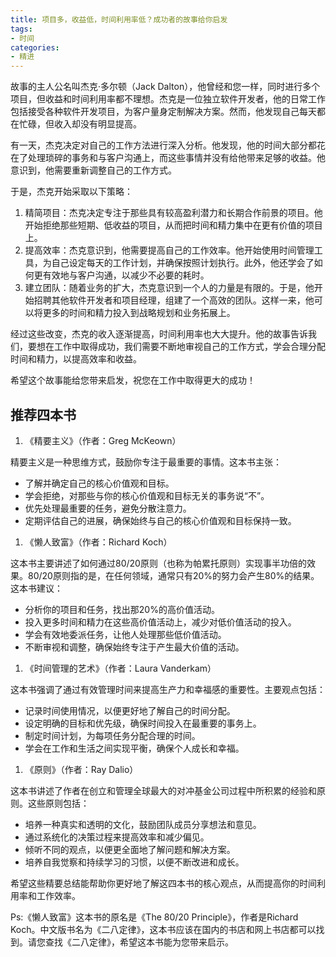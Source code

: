 ```yaml
---
title: 项目多，收益低，时间利用率低？成功者的故事给你启发
tags:
- 时间
categories:
- 精进
---
```



故事的主人公名叫杰克·多尔顿（Jack Dalton），他曾经和您一样，同时进行多个项目，但收益和时间利用率都不理想。杰克是一位独立软件开发者，他的日常工作包括接受各种软件开发项目，为客户量身定制解决方案。然而，他发现自己每天都在忙碌，但收入却没有明显提高。

有一天，杰克决定对自己的工作方法进行深入分析。他发现，他的时间大部分都花在了处理琐碎的事务和与客户沟通上，而这些事情并没有给他带来足够的收益。他意识到，他需要重新调整自己的工作方式。

于是，杰克开始采取以下策略：

1. 精简项目：杰克决定专注于那些具有较高盈利潜力和长期合作前景的项目。他开始拒绝那些短期、低收益的项目，从而把时间和精力集中在更有价值的项目上。
2. 提高效率：杰克意识到，他需要提高自己的工作效率。他开始使用时间管理工具，为自己设定每天的工作计划，并确保按照计划执行。此外，他还学会了如何更有效地与客户沟通，以减少不必要的耗时。
3. 建立团队：随着业务的扩大，杰克意识到一个人的力量是有限的。于是，他开始招聘其他软件开发者和项目经理，组建了一个高效的团队。这样一来，他可以将更多的时间和精力投入到战略规划和业务拓展上。

经过这些改变，杰克的收入逐渐提高，时间利用率也大大提升。他的故事告诉我们，要想在工作中取得成功，我们需要不断地审视自己的工作方式，学会合理分配时间和精力，以提高效率和收益。

希望这个故事能给您带来启发，祝您在工作中取得更大的成功！

## 推荐四本书

1. 《精要主义》（作者：Greg McKeown）

精要主义是一种思维方式，鼓励你专注于最重要的事情。这本书主张：

- 了解并确定自己的核心价值观和目标。
- 学会拒绝，对那些与你的核心价值观和目标无关的事务说“不”。
- 优先处理最重要的任务，避免分散注意力。
- 定期评估自己的进展，确保始终与自己的核心价值观和目标保持一致。

1. 《懒人致富》（作者：Richard Koch）

这本书主要讲述了如何通过80/20原则（也称为帕累托原则）实现事半功倍的效果。80/20原则指的是，在任何领域，通常只有20%的努力会产生80%的结果。这本书建议：

- 分析你的项目和任务，找出那20%的高价值活动。
- 投入更多时间和精力在这些高价值活动上，减少对低价值活动的投入。
- 学会有效地委派任务，让他人处理那些低价值活动。
- 不断审视和调整，确保始终专注于产生最大价值的活动。

1. 《时间管理的艺术》（作者：Laura Vanderkam）

这本书强调了通过有效管理时间来提高生产力和幸福感的重要性。主要观点包括：

- 记录时间使用情况，以便更好地了解自己的时间分配。
- 设定明确的目标和优先级，确保时间投入在最重要的事务上。
- 制定时间计划，为每项任务分配合理的时间。
- 学会在工作和生活之间实现平衡，确保个人成长和幸福。

1. 《原则》（作者：Ray Dalio）

这本书讲述了作者在创立和管理全球最大的对冲基金公司过程中所积累的经验和原则。这些原则包括：

- 培养一种真实和透明的文化，鼓励团队成员分享想法和意见。
- 通过系统化的决策过程来提高效率和减少偏见。
- 倾听不同的观点，以便更全面地了解问题和解决方案。
- 培养自我觉察和持续学习的习惯，以便不断改进和成长。

希望这些精要总结能帮助你更好地了解这四本书的核心观点，从而提高你的时间利用率和工作效率。



Ps:《懒人致富》这本书的原名是《The 80/20 Principle》，作者是Richard Koch。中文版书名为《二八定律》，这本书应该在国内的书店和网上书店都可以找到。请您查找《二八定律》，希望这本书能为您带来启示。

